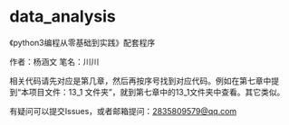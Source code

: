 # data_analysis
《python3编程从零基础到实践》配套程序

作者：杨涵文   笔名：川川

相关代码请先对应是第几章，然后再按序号找到对应代码。例如在第七章中提到“本项目文件：13_1 文件夹”，就到第七章中的13_1文件夹中查看。其它类似。

有疑问可以提交Issues，或者邮箱提问：2835809579@qq.com
